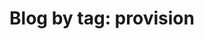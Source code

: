 ---
layout: blog_by_tag
title: 'Blog by tag: provision'
tag: provision
permalink: /tag/provision/
---